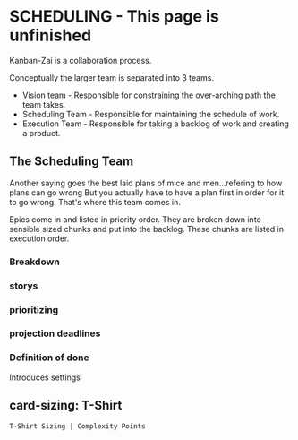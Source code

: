 # SCHEDULING - This page is unfinished

Kanban-Zai is a collaboration process.  

Conceptually the larger team is separated into 3 teams.

* Vision team       - Responsible for constraining the over-arching path the team takes.
* Scheduling Team     - Responsible for maintaining the schedule of work.
* Execution Team    - Responsible for taking a backlog of work and creating a product.

## The Scheduling Team
Another saying goes the best laid plans of mice and men...refering to how plans can go wrong
But you actually have to have a plan first in order for it to go wrong.  That's where this team comes in.

Epics come in and listed in priority order.  They are broken down into sensible sized chunks and put into the backlog.
These chunks are listed in execution order.

### Breakdown
### storys
### prioritizing
### projection deadlines

### Definition of done

Introduces settings

## card-sizing: T-Shirt

    T-Shirt Sizing | Complexity Points

